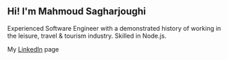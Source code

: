 ## Hi! I'm Mahmoud Sagharjoughi

Experienced Software Engineer with a demonstrated history of working in the leisure, travel & tourism industry. Skilled in Node.js.

My [LinkedIn](https://www.linkedin.com/in/mahmoud-sagharjoughi/) page
